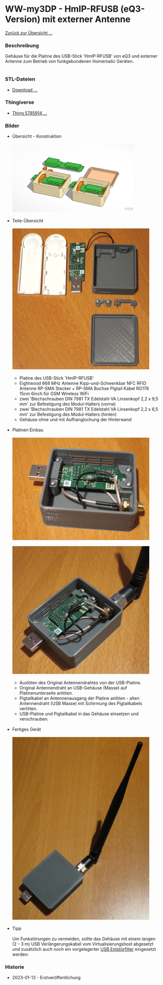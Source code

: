# WW-my3DP - HmIP-RFUSB (eQ3-Version) mit externer Antenne

[Zurück zur Übersicht ...](../README.md)

### Beschreibung
Gehäuse für die Platine des USB-Stick 'HmIP-RFUSB' von eQ3 und externer Antenne zum Betrieb von funkgebundenen Homematic Geräten.
<br><br>

### STL-Dateien
- [Download ...](./bin/3DP_STL_HmIP-RFUSB_20230112.zip)

### Thingiverse
- [Thing 5785914 ...](https://www.thingiverse.com/thing:5785914)

### Bilder
- Übersicht - Konstruktion
<br><br>
![WW-my3DP - HmIP-RFUSB](./img/3DP_HmIP-RFUSB_01.jpg "")
<br><br>
- Teile-Übersicht
<br><br>
![WW-my3DP - HmIP-RFUSB](./img/3DP_HmIP-RFUSB_02.jpg "")
<br><br>
  - Platine des USB-Stick 'HmIP-RFUSB'
  - Eightwood 868 MHz Antenne Kipp-und-Schwenkbar NFC RFID Antenne RP-SMA Stecker + RP-SMA Buchse Pigtail Kabel RG178 15cm 6inch für GSM Wireless WiFi
  - zwei 'Blechschrauben DIN 7981 TX Edelstahl VA Linsenkopf 2,2 x 9,5 mm' zur Befestigung des Modul-Halters (vorne)
  - zwei 'Blechschrauben DIN 7981 TX Edelstahl VA Linsenkopf 2,2 x 6,5 mm' zur Befestigung des Modul-Halters (hinten)
  - Gehäuse ohne und mit Aufhanglochung der Hinterwand
<br><br>
- Platinen Einbau
  <br><br>
  ![WW-my3DP - HmIP-RFUSB](./img/3DP_HmIP-RFUSB_03.jpg "")
  <br><br>
  ![WW-my3DP - HmIP-RFUSB](./img/3DP_HmIP-RFUSB_04.jpg "")
  <br><br>
  - Auslöten des Original Antennendrahtes von der USB-Platine.
  - Original Antennendraht an USB-Gehäuse (Masse) auf Platinenunterseite anlöten.
  - Pigtailkabel an Antennenausgang der Platine anlöten - alten Antennendraht (USB Masse) mit Schirmung des Pigtailkabels verlöten.
  - USB-Platine und Pigtailkabel in das Gehäuse einsetzen und verschrauben.
  <br><br>
- Fertiges Gerät
<br><br>
![WW-my3DP - HmIP-RFUSB](./img/3DP_HmIP-RFUSB_05.jpg "")
<br><br>
- Tipp
<br><br>
Um Funkstörungen zu vermeiden, sollte das Gehäuse mit einem langen (2 - 3 m) USB Verlängerungskabel vom Virtualisierungshost abgesetzt und zusätzlich auch noch ein vorgelagerter [USB Entstörfilter](https://de.retail.elv.com/elv-usb-entstoerfilter-usb-ef1-komplettbausatz-152745) eingesetzt werden:

### Historie
- 2023-01-13 - Erstveröffentlichung
